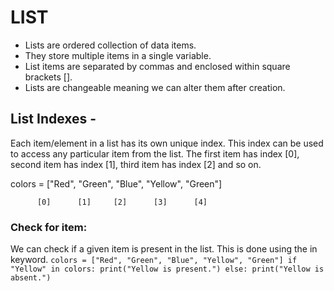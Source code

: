 # LIST

- Lists are ordered collection of data items.
- They store multiple items in a single variable.
- List items are separated by commas and enclosed within square brackets [].
- Lists are changeable meaning we can alter them after creation.

## List Indexes - 

Each item/element in a list has its own unique index. This index can be used to access any particular item from the list. The first item has index [0], second item has index [1], third item has index [2] and so on.

colors = ["Red", "Green", "Blue", "Yellow", "Green"]

          [0]      [1]     [2]      [3]      [4]

### Check for item:
We can check if a given item is present in the list. This is done using the in keyword.
`colors = ["Red", "Green", "Blue", "Yellow", "Green"]
if "Yellow" in colors:
    print("Yellow is present.")
else:
    print("Yellow is absent.")`

